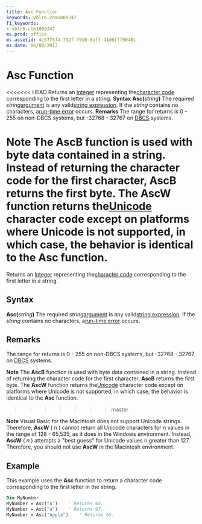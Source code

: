 ```yaml
---
title: Asc Function
keywords: vblr6.chm1009247
f1_keywords:
- vblr6.chm1009247
ms.prod: office
ms.assetid: 4c5775f4-792f-f9d0-6eff-41d6fff9048c
ms.date: 06/08/2017
---
```



# Asc Function



<<<<<<< HEAD
Returns an [Integer](../../Glossary/vbe-glossary.md) representing the[character code](../../Glossary/vbe-glossary.md) corresponding to the first letter in a string.
 **Syntax**
 **Asc(**_string_**)**
The required  _string_[argument](../../Glossary/vbe-glossary.md) is any valid[string expression](../../Glossary/vbe-glossary.md). If the  _string_ contains no characters, a[run-time error](../../Glossary/vbe-glossary.md) occurs.
 **Remarks**
The range for returns is 0 - 255 on non-DBCS systems, but -32768 - 32767 on [DBCS](../../Glossary/vbe-glossary.md) systems.

 **Note**  The  **AscB** function is used with byte data contained in a string. Instead of returning the character code for the first character, **AscB** returns the first byte. The **AscW** function returns the[Unicode](../../Glossary/vbe-glossary.md) character code except on platforms where Unicode is not supported, in which case, the behavior is identical to the **Asc** function.
=======
Returns an [Integer](../../Glossary/vbe-glossary.md#integer-data-type) representing the[character code](../../Glossary/vbe-glossary.md#character-code) corresponding to the first letter in a string.

## Syntax

**Asc(**_string_**)**
The required  _string_[argument](../../Glossary/vbe-glossary.md#argument) is any valid[string expression](../../Glossary/vbe-glossary.md#string-expression). If the  _string_ contains no characters, a[run-time error](../../Glossary/vbe-glossary.md#run-time-error) occurs.

## Remarks

The range for returns is 0 - 255 on non-DBCS systems, but -32768 - 32767 on [DBCS](../../Glossary/vbe-glossary.md#dbcs) systems.

 **Note**  The  **AscB** function is used with byte data contained in a string. Instead of returning the character code for the first character, **AscB** returns the first byte. The **AscW** function returns the[Unicode](../../Glossary/vbe-glossary.md#unicode) character code except on platforms where Unicode is not supported, in which case, the behavior is identical to the **Asc** function.
>>>>>>> master


 **Note**  Visual Basic for the Macintosh does not support Unicode strings. Therefore,  **AscW** ( _n_ ) cannot return all Unicode characters for n values in the range of 128 - 65,535, as it does in the Windows environment. Instead, **AscW** ( _n_ ) attempts a "best guess" for Unicode values n greater than 127. Therefore, you should not use **AscW** in the Macintosh environment.


## Example

This example uses the  **Asc** function to return a character code corresponding to the first letter in the string.


```vb
Dim MyNumber
MyNumber = Asc("A")    ' Returns 65.
MyNumber = Asc("a")    ' Returns 97.
MyNumber = Asc("Apple")    ' Returns 65.


```


